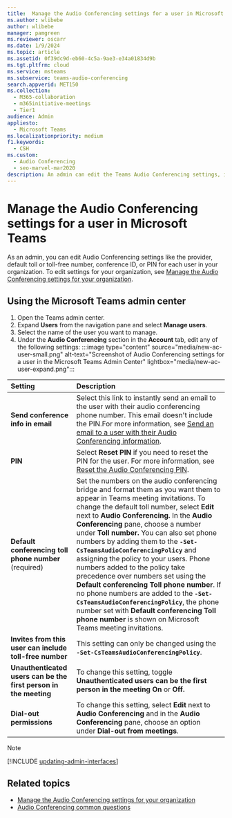 ```yaml
---
title:  Manage the Audio Conferencing settings for a user in Microsoft Teams
ms.author: wlibebe
author: wlibebe
manager: pamgreen
ms.reviewer: oscarr
ms.date: 1/9/2024
ms.topic: article
ms.assetid: 0f39dc9d-eb60-4c5a-9ae3-e34a01834d9b
ms.tgt.pltfrm: cloud
ms.service: msteams
ms.subservice: teams-audio-conferencing
search.appverid: MET150
ms.collection: 
  - M365-collaboration
  - m365initiative-meetings
  - Tier1
audience: Admin
appliesto: 
  - Microsoft Teams
ms.localizationpriority: medium
f1.keywords: 
  - CSH
ms.custom: 
  - Audio Conferencing
  - seo-marvel-mar2020
description: An admin can edit the Teams Audio Conferencing settings, including provider, default toll or toll-free number, conference ID, or PIN for a user.
---
```


# Manage the Audio Conferencing settings for a user in Microsoft Teams

As an admin, you can edit Audio Conferencing settings like the provider, default toll or toll-free number, conference ID, or PIN for each user in your organization. To edit settings for your organization, see [Manage the Audio Conferencing settings for your organization](manage-the-audio-conferencing-settings-for-my-organization-in-teams.md).

## Using the Microsoft Teams admin center

1. Open the Teams admin center.
2. Expand **Users** from the navigation pane and select **Manage users**.
3. Select the name of the user you want to manage.
4. Under the **Audio Conferencing** section in the **Account** tab, edit any of the following settings:
:::image type="content" source="media/new-ac-user-small.png" alt-text="Screenshot of Audio Conferencing settings for a user in the Microsoft Teams Admin Center" lightbox="media/new-ac-user-expand.png":::

| Setting | Description |
|:-----|:-----|
|**Send conference info in email**  |Select this link to instantly send an email to the user with their audio conferencing phone number. This email doesn't include the PIN.For more information, see [Send an email to a user with their Audio Conferencing information](send-an-email-to-a-user-with-their-dial-in-information-in-teams.md).  |
|**PIN** |Select **Reset PIN** if you need to reset the PIN for the user. For more information, see [Reset the Audio Conferencing PIN](reset-the-audio-conferencing-pin-in-teams.md). |
|**Default conferencing toll phone number** (required) |Set the numbers on the audio conferencing bridge and format them as you want them to appear in Teams meeting invitations. To change the default toll number, select **Edit** next to **Audio Conferencing.** In the **Audio Conferencing** pane, choose a number under **Toll number.** You can also set phone numbers by adding them to the **`-Set-CsTeamsAudioConferencingPolicy`** and assigning the policy to your users. Phone numbers added to the policy take precedence over numbers set using the **Default conferencing Toll phone number**. If no phone numbers are added to the **`-Set-CsTeamsAudioConferencingPolicy`**, the phone number set with **Default conferencing Toll phone number** is shown on Microsoft Teams meeting invitations.|
|**Invites from this user can include toll-free number**|This setting can only be changed using the **`-Set-CsTeamsAudioConferencingPolicy`**. |
|**Unauthenticated users can be the first person in the meeting**|To change this setting, toggle **Unauthenticated users can be the first person in the meeting** **On** or **Off.**|
|**Dial-out permissions**|To change this setting, select **Edit** next to **Audio Conferencing** and in the **Audio Conferencing** pane, choose an option under **Dial-out from meetings**.|

> [!NOTE]
> [!INCLUDE [updating-admin-interfaces](includes/updating-admin-interfaces.md)]

## Related topics

- [Manage the Audio Conferencing settings for your organization](manage-the-audio-conferencing-settings-for-my-organization-in-teams.md)
- [Audio Conferencing common questions](audio-conferencing-common-questions.md)
